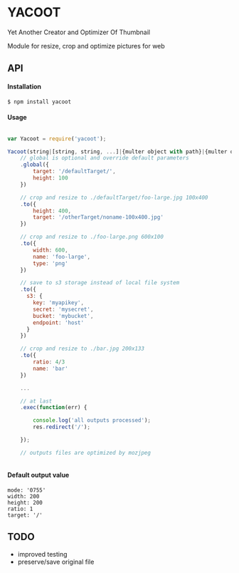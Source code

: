 # YACOOT

Yet Another Creator and Optimizer Of Thumbnail

Module for resize, crop and optimize pictures for web

## API

#### Installation

`$ npm install yacoot`

#### Usage

```js

var Yacoot = require('yacoot');

Yacoot(string|[string, string, ...]|{multer object with path}|{multer object with buffer}) 
    // global is optional and override default parameters
    .global({
        target: '/defaultTarget/',
        height: 100
    })

    // crop and resize to ./defaultTarget/foo-large.jpg 100x400
    .to({
        height: 400,
        target: '/otherTarget/noname-100x400.jpg'
    })

    // crop and resize to ./foo-large.png 600x100
    .to({
        width: 600,
        name: 'foo-large',
        type: 'png'
    })

    // save to s3 storage instead of local file system
    .to({
      s3: {
        key: 'myapikey',
        secret: 'mysecret',
        bucket: 'mybucket',
        endpoint: 'host'
      }
    })

    // crop and resize to ./bar.jpg 200x133
    .to({
        ratio: 4/3
        name: 'bar'
    })

    ...

    // at last
    .exec(function(err) {

        console.log('all outputs processed');
        res.redirect('/');

    });

    // outputs files are optimized by mozjpeg



```

#### Default output value
    mode: '0755'
    width: 200
    height: 200
    ratio: 1
    target: '/'

## TODO
* improved testing
* preserve/save original file
